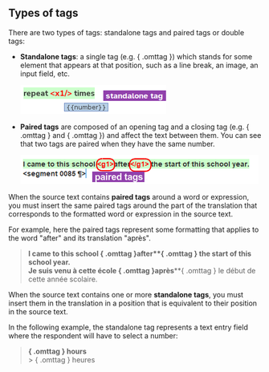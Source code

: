 ## Types of tags

There are two types of tags: standalone tags and paired tags or double tags:

- **Standalone tags**: a single tag (e.g. **<x1/>**{ .omttag }) which stands for some element that appears at that position, such as a line break, an image, an input field, etc.

   ![](../_img/omt-tags-types-standalone-02.png)

- **Paired tags** are composed of an opening tag and a closing tag (e.g. **<g2>**{ .omttag } and **</g2>**{ .omttag }) and affect the text between them. You can see that two tags are paired when they have the same number.

   ![](../_img/omt-tags-types-paired.png)

   <!-- ![](../_img/10_types_of_tags.jpg) -->
   <!-- ![](../_img/omt-tags-types-labels.png) -->
   <!-- @todo: png, use example of same text in source and corresponding translation with tags aruond the same -->

When the source text contains **paired tags** around a word or expression, you must insert the same paired tags around the part of the translation that corresponds to the formatted word or expression in the source text.

For example, here the paired tags represent some formatting that applies to the word "after" and its translation "après".

> <b>I came to this school **<g1>**{ .omttag }after**</g1>**{ .omttag } the start of this school year.</b><br/>
> Je suis venu à cette école **<g1>**{ .omttag }après**</g1>**{ .omttag } le début de cette année scolaire.

When the source text contains one or more **standalone tags**, you must insert them in the translation in a position that is equivalent to their position in the source text.

<!--
>> Write your answer in numerals in the box.<br/>
> Écrivez votre réponse en chiffres dans la boîte.
-->

In the following example, the standalone tag represents a text entry field where the respondent will have to select a number:

> <b>**<x1/>**{ .omttag } hours</b><br/> > **<x1/>**{ .omttag } heures
